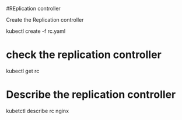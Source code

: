 #REplication controller 

Create the Replication controller

kubectl create -f rc.yaml

# check the replication controller
kubectl get rc


# Describe the replication controller
kubetctl describe rc nginx

